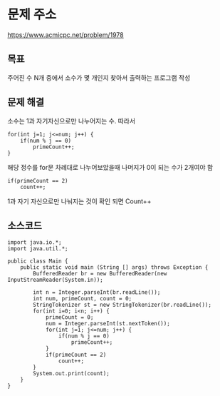 # 문제 주소  
https://www.acmicpc.net/problem/1978

## 목표
주어진 수 N개 중에서 소수가 몇 개인지 찾아서 출력하는 프로그램 작성

## 문제 해결
소수는 1과 자기자신으로만 나누어지는 수. 따라서 
```
for(int j=1; j<=num; j++) {
	if(num % j == 0)
		primeCount++;
}
```
해당 정수를 for문 차례대로 나누어보았을때 나머지가 0이 되는 수가 2개여야 함
```
if(primeCount == 2)
	count++;
```
1과 자기 자신으로만 나눠지는 것이 확인 되면 Count++

## 소스코드
```
import java.io.*;
import java.util.*;

public class Main {
	public static void main (String [] args) throws Exception {
		BufferedReader br = new BufferedReader(new InputStreamReader(System.in));
		
		int n = Integer.parseInt(br.readLine());
		int num, primeCount, count = 0;
		StringTokenizer st = new StringTokenizer(br.readLine());
		for(int i=0; i<n; i++) {
			primeCount = 0;
			num = Integer.parseInt(st.nextToken());
			for(int j=1; j<=num; j++) {
				if(num % j == 0)
					primeCount++;
			}		
			if(primeCount == 2)
				count++;
		}
		System.out.print(count);
	}
}
```
